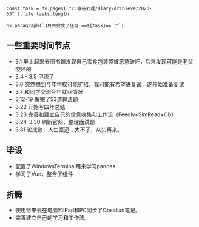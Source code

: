 
```dataviewjs
const task = dv.pages(`"2.等待处理/Diary/Archieve/2023-03"`).file.tasks.length

dv.paragraph(`3月共完成了任务 ==${task}== 个`)
```


## 一些重要时间节点

- 3.1 早上起来去图书馆发现自己零食包装袋被恶意破坏，后来发现可能是老鼠咬坏的
- 3.4 - 3.5 甲流了
- 3.6 突然想到今年学校可能扩招，我可能有希望进复试，遂开始准备复试
- 3.7 和同学交流今年就业情况
- 3.12-19 做完了53道算法题
- 3.22 开始写四年总结
- 3.23 完善和建立自己的信息收集和工作流（Feedly+SimRead+Ob）
- 3.24-3.30 刷新官网，整理面试题
- 3.31 论成败，人生豪迈；大不了，从头再来。

## 毕设

- 配置了WindowsTerminal用来学习pandas
- 学习了Vue，整合了组件

## 折腾

- 使用坚果云在电脑和iPad和PC同步了Obsidian笔记。
- 完善建立自己的学习和工作流。
